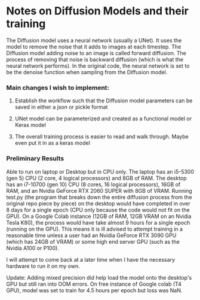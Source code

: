 # Notes on Diffusion Models and their training


The Diffusion model uses a neural network (usually a UNet). It uses the model to remove the noise that it adds to images at each timestep. The Diffusion model adding noise to an image is called forward diffusion. The process of removing that noise is backward diffusion (which is what the neural network performs). In the original code, the neural network is set to be the denoise function when sampling from the Diffusion model. 


### Main changes I wish to implement:

1) Establish the workflow such that the Diffusion model parameters can be saved in either a json or pickle format

2) UNet model can be parameterized and created as a functional model or Keras model

3) The overall training process is easier to read and walk through. Maybe even put it in as a keras model


### Preliminary Results

Able to run on laptop or Desktop but in CPU only. The laptop has an i5-5300 (gen 5) CPU (2 core, 4 logical processors) and 8GB of RAM. The desktop has an i7-10700 (gen 10) CPU (8 cores, 16 logical processors), 16GB of RAM, and an Nvidia GeForce RTX 2060 SUPER with 8GB of VRAM. Running test.py (the program that breaks down the entire diffusion process from the original repo piece by piece) on the desktop would have completed in over 8 days for a single epoch (CPU only because the code would not fit on the GPU). On a Google Colab instance (12GB of RAM, 12GB VRAM on an Nvidia Tesla K80), the process would have take almost 9 hours for a single epoch (running on the GPU). This means it is ill advised to attempt training in a reasonable time unless a user had an Nvidia GeForce RTX 3090 GPU (which has 24GB of VRAM) or some high end server GPU (such as the Nvidia A100 or P100).

I will attempt to come back at a later time when I have the necessary hardware to run it on my own.

Update: Adding mixed precision did help load the model onto the desktop's GPU but still ran into OOM errors. On free instance of Google colab (T4 GPU), model was set to train for 4.5 hours per epoch but loss was NaN.
